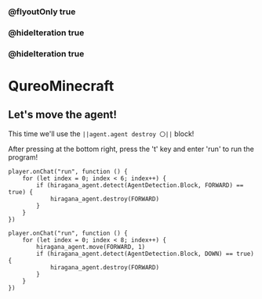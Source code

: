 ### @flyoutOnly true
### @hideIteration true
### @hideIteration true
# QureoMinecraft

## Let's move the agent!

This time we'll use the ``||agent.agent destroy 〇||`` block!

After pressing [](https://raw.githubusercontent.com/camp-minecraft/TechkidsCampTutorial/master/images/playbutton.png) at the bottom right, press the 't' key and enter 'run' to run the program!
```template
player.onChat("run", function () {
    for (let index = 0; index < 6; index++) {
        if (hiragana_agent.detect(AgentDetection.Block, FORWARD) == true) {
            hiragana_agent.destroy(FORWARD)
        }
    }
})
```
```ghost
player.onChat("run", function () {
    for (let index = 0; index < 8; index++) {
        hiragana_agent.move(FORWARD, 1)
        if (hiragana_agent.detect(AgentDetection.Block, DOWN) == true) {
            hiragana_agent.destroy(FORWARD)
        }
    }
})
```